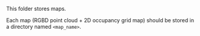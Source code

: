 This folder stores maps.

Each map (RGBD point cloud + 2D occupancy grid map) should
be stored in a directory named `<map_name>`.
